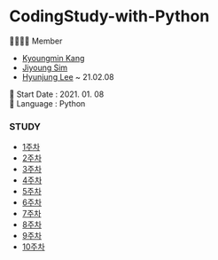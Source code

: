 # CodingStudy-with-Python

👨‍👩‍👧‍👧 Member
- [Kyoungmin Kang](https://github.com/kangkyoungmin)
- [Jiyoung Sim](https://github.com/Jiyooung)
- [Hyunjung Lee](https://github.com/Hyunnjung) ~ 21.02.08

🌱 Start Date : 2021. 01. 08<br>
🌱 Language : Python<br>

### STUDY
- [1주차](1주차)
- [2주차](2주차)
- [3주차](3주차)
- [4주차](4주차)
- [5주차](5주차)
- [6주차](6주차)
- [7주차](7주차)
- [8주차](8주차)
- [9주차](9주차)
- [10주차](10주차)

